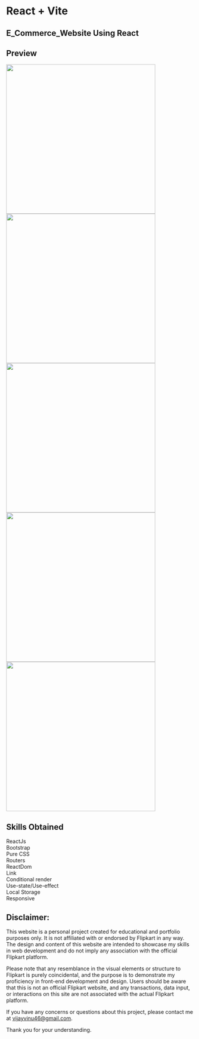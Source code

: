 # React + Vite

## E_Commerce_Website Using React

## Preview
<img src="https://github.com/ViNu-23/flipkart-e-commerce-site-react/assets/59360964/35a636a6-a992-4f8b-a87f-fec7de70c5c8" width="400">
<img src='https://github.com/ViNu-23/flipkart-e-commerce-site-react/assets/59360964/89b4576b-1510-4f58-bd2f-2fec07bce420' width="400">
<img src='https://github.com/ViNu-23/flipkart-e-commerce-site-react/assets/59360964/0a7471e7-5dce-45aa-befa-2601d528c08b' width="400">
<img src="https://github.com/ViNu-23/flipkart-e-commerce-site-react/assets/59360964/ea2167e1-3fb2-4ea8-bf0c-1c905f5a5409" width="400">
<img src="https://github.com/ViNu-23/flipkart-e-commerce-site-react/assets/59360964/9d3e977b-4d5f-46d9-b28a-9fbee842ee66" width="400">


## Skills Obtained
ReactJs<br>
Bootstrap<br>
Pure CSS<br>
Routers<br>
ReactDom<br>
Link<br>
Conditional render<br>
Use-state/Use-effect<br>
Local Storage<br>
Responsive

## Disclaimer:

This website is a personal project created for educational and portfolio purposes only. It is not affiliated with or endorsed by Flipkart in any way. The design and content of this website are intended to showcase my skills in web development and do not imply any association with the official Flipkart platform.</br>

Please note that any resemblance in the visual elements or structure to Flipkart is purely coincidental, and the purpose is to demonstrate my proficiency in front-end development and design. Users should be aware that this is not an official Flipkart website, and any transactions, data input, or interactions on this site are not associated with the actual Flipkart platform.</br>

If you have any concerns or questions about this project, please contact me at vijayvinu46@gmail.com.</br>

Thank you for your understanding.